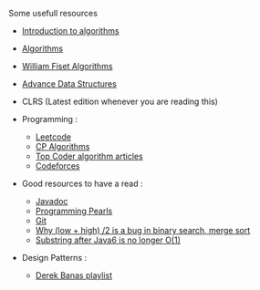Some usefull resources
* [Introduction to algorithms](https://www.youtube.com/playlist?list=PLUl4u3cNGP63EdVPNLG3ToM6LaEUuStEY)
* [Algorithms](https://www.youtube.com/@AlgorithmsLive)
* [William Fiset Algorithms](https://www.youtube.com/@WilliamFiset-videos)
* [Advance Data Structures](http://ocw.mit.edu/6-851S12)

* CLRS (Latest edition whenever you are reading this)
* Programming : 
    - [Leetcode](https://leetcode.com)
	- [CP Algorithms](https://cp-algorithms.com/)
    - [Top Coder algorithm articles](https://www.topcoder.com/thrive/tracks?track=Competitive%20Programming)
    - [Codeforces](https://codeforces.com/blog/entry/57282)

- Good resources to have a read :
    - [Javadoc](https://en.wikipedia.org/wiki/Javadoc)
    - [Programming Pearls](https://www.amazon.com/Programming-Pearls-2nd-Jon-Bentley/dp/0201657880)
    - [Git](https://www.w3schools.com/git/default.asp)
    - [Why (low + high) /2 is a bug in binary search, merge sort](https://ai.googleblog.com/2006/06/extra-extra-read-all-about-it-nearly.html)
    - [Substring after Java6 is no longer O(1)](https://github.com/nkatre/Learning-Java/blob/master/Time%20Complexity%20of%20predefined%20methods%20in%20JAVA)

- Design Patterns : 
    - [Derek Banas playlist](https://www.youtube.com/playlist?list=PLF206E906175C7E07)
